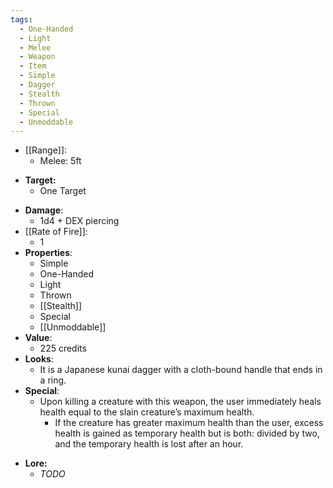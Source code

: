 ```yaml
---
tags:
  - One-Handed
  - Light
  - Melee
  - Weapon
  - Item
  - Simple
  - Dagger
  - Stealth
  - Thrown
  - Special
  - Unmoddable
---
```

* [[Range]]:
	* Melee: 5ft
- **Target:**
	- One Target
* __Damage__:
	* 1d4 + DEX piercing
* [[Rate of Fire]]:
	* 1
* __Properties__:
	* Simple
	* One-Handed
	* Light
	* Thrown
	* [[Stealth]]
	* Special
	* [[Unmoddable]]
* **Value**:
	* 225 credits
* **Looks**:
	* It is a Japanese kunai dagger with a cloth-bound handle that ends in a ring.
* **Special**:
	* Upon killing a creature with this weapon, the user immediately heals health equal to the slain creature’s maximum health.
		* If the creature has greater maximum health than the user, excess health is gained as temporary health but is both: divided by two, and the temporary health is lost after an hour.
- **Lore:**
	- *TODO*